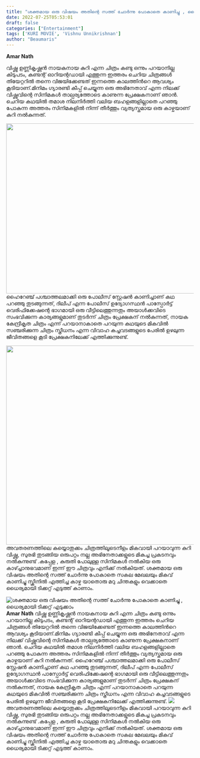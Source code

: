 ```yaml
---
title: "ശക്തമായ ഒരു വിഷയം അതിന്റെ സത്ത് ചോർന്നു പോകാതെ കാണിച്ചു , ധൈര്യമായി ടിക്കറ്റ് എടുക്കാം"
date: 2022-07-25T05:53:01
draft: false
categories: ["Entertainment"]
tags: ['KURI MOVIE', 'Vishnu Unnikrishnan']
author: "Beaumaris"
---
```


<strong>Amar Nath </strong>

വിഷ്ണു ഉണ്ണികൃഷ്ണൻ നായകനായ കുറി എന്ന ചിത്രം കണ്ടു ഒന്നും പറയാനില്ല കിടുപടം, കണ്ടന്റ് ഓറിയന്റഡായി എത്തുന്ന ഇത്തരം ചെറിയ ചിത്രങ്ങൾ തിയേറ്ററിൽ തന്നെ വിജയിക്കേണ്ടത് ഇന്നത്തെ കാലത്തിൻറെ ആവശ്യം കൂടിയാണ്.മിനിമം ഗ്യാരണ്ടി കീപ്പ് ചെയ്യുന്ന ഒരു അഭിനേതാവ് എന്ന നിലക്ക് വിഷ്ണുവിന്റെ സിനിമകൾ താല്പര്യത്തോടെ കാണുന്ന പ്രേക്ഷകനാണ് ഞാൻ. ചെറിയ കഥയിൽ തമാശ നിലനിർത്തി വലിയ ബഹളങ്ങളില്ലാതെ പറഞ്ഞു പോകുന്ന അത്തരം സിനിമകളിൽ നിന്ന് തീർത്തും വ്യത്യസ്തമായ ഒരു കാഴ്ചയാണ് കുറി നൽകുന്നത്.

<img class="wp-image-344054 aligncenter" src="https://cdn.boolokam.com/articles/2022/07/92537755-2.webp" alt="" width="812" height="457" />ഹൈറേഞ്ച് പശ്ചാത്തലമാക്കി ഒരു പോലീസ് സ്റ്റേഷൻ കാണിച്ചാണ് കഥ പറഞ്ഞു തുടങ്ങുന്നത്, ദിലീപ് എന്ന പോലീസ് ഉദ്യോഗസ്ഥൻ പാസ്പോർട്ട് വെരിഫിക്കേഷന്റെ ഭാഗമായി ഒരു വീട്ടിലെത്തുന്നതും അയാൾക്കവിടെ സംഭവിക്കുന്ന കാര്യങ്ങളുമാണ് തുടർന്ന് ചിത്രം പ്രേക്ഷകന് നൽകുന്നത്, നായക കേന്ദ്രീകൃത ചിത്രം എന്ന് പറയാനാകാതെ പറയുന്ന കഥയുടെ മികവിൽ സഞ്ചരിക്കുന്ന ചിത്രം സ്ത്രീധനം എന്ന വിവാഹ കച്ചവടങ്ങളുടെ പേരിൽ ഉഴലുന്ന ജീവിതങ്ങളെ കൂടി പ്രേക്ഷകനിലേക്ക് എത്തിക്കുന്നുണ്ട്.

<img class="size-full wp-image-344055 aligncenter" src="https://cdn.boolokam.com/articles/2022/07/33333.webp" alt="" width="856" height="535" />അവതരണത്തിലെ കയ്യൊതുക്കം ചിത്രത്തിലൂടെനീളം മികവായി പറയാവുന്ന കുറി വിഷ്ണു, സുരഭി തുടങ്ങിയ ഒരുപറ്റം നല്ല അഭിനേതാക്കളുടെ മികച്ച പ്രകടനവും നൽകുന്നുണ്ട് .കപ്പേള , കുരുതി പോലുള്ള സിനിമകൾ നൽകിയ ഒരു കാഴ്ച്ചാനുഭവമാണ് ഇന്ന് ഈ ചിത്രവും എനിക്ക് നൽകിയത്. ശക്തമായ ഒരു വിഷയം അതിന്റെ സത്ത് ചോർന്നു പോകാതെ സകല മേഖലയും മികവ് കാണിച്ചു സ്ക്രീനിൽ എത്തിച്ച കാഴ്ച യാതൊരു മറു ചിന്തകളും വെക്കാതെ ധൈര്യമായി ടിക്കറ്റ് എടുത്ത് കാണാം.


![ശക്തമായ ഒരു വിഷയം അതിന്റെ സത്ത് ചോർന്നു പോകാതെ കാണിച്ചു , ധൈര്യമായി ടിക്കറ്റ് എടുക്കാം](https://cdn.boolokam.com/articles/2022/07/92537755-2.webp)**Amar Nath** വിഷ്ണു ഉണ്ണികൃഷ്ണൻ നായകനായ കുറി എന്ന ചിത്രം കണ്ടു ഒന്നും പറയാനില്ല കിടുപടം, കണ്ടന്റ് ഓറിയന്റഡായി എത്തുന്ന ഇത്തരം ചെറിയ ചിത്രങ്ങൾ തിയേറ്ററിൽ തന്നെ വിജയിക്കേണ്ടത് ഇന്നത്തെ കാലത്തിൻറെ ആവശ്യം കൂടിയാണ്.മിനിമം ഗ്യാരണ്ടി കീപ്പ് ചെയ്യുന്ന ഒരു അഭിനേതാവ് എന്ന നിലക്ക് വിഷ്ണുവിന്റെ സിനിമകൾ താല്പര്യത്തോടെ കാണുന്ന പ്രേക്ഷകനാണ് ഞാൻ. ചെറിയ കഥയിൽ തമാശ നിലനിർത്തി വലിയ ബഹളങ്ങളില്ലാതെ പറഞ്ഞു പോകുന്ന അത്തരം സിനിമകളിൽ നിന്ന് തീർത്തും വ്യത്യസ്തമായ ഒരു കാഴ്ചയാണ് കുറി നൽകുന്നത്. ഹൈറേഞ്ച് പശ്ചാത്തലമാക്കി ഒരു പോലീസ് സ്റ്റേഷൻ കാണിച്ചാണ് കഥ പറഞ്ഞു തുടങ്ങുന്നത്, ദിലീപ് എന്ന പോലീസ് ഉദ്യോഗസ്ഥൻ പാസ്പോർട്ട് വെരിഫിക്കേഷന്റെ ഭാഗമായി ഒരു വീട്ടിലെത്തുന്നതും അയാൾക്കവിടെ സംഭവിക്കുന്ന കാര്യങ്ങളുമാണ് തുടർന്ന് ചിത്രം പ്രേക്ഷകന് നൽകുന്നത്, നായക കേന്ദ്രീകൃത ചിത്രം എന്ന് പറയാനാകാതെ പറയുന്ന കഥയുടെ മികവിൽ സഞ്ചരിക്കുന്ന ചിത്രം സ്ത്രീധനം എന്ന വിവാഹ കച്ചവടങ്ങളുടെ പേരിൽ ഉഴലുന്ന ജീവിതങ്ങളെ കൂടി പ്രേക്ഷകനിലേക്ക് എത്തിക്കുന്നുണ്ട്. ![](https://cdn.boolokam.com/articles/2022/07/33333.webp)അവതരണത്തിലെ കയ്യൊതുക്കം ചിത്രത്തിലൂടെനീളം മികവായി പറയാവുന്ന കുറി വിഷ്ണു, സുരഭി തുടങ്ങിയ ഒരുപറ്റം നല്ല അഭിനേതാക്കളുടെ മികച്ച പ്രകടനവും നൽകുന്നുണ്ട് .കപ്പേള , കുരുതി പോലുള്ള സിനിമകൾ നൽകിയ ഒരു കാഴ്ച്ചാനുഭവമാണ് ഇന്ന് ഈ ചിത്രവും എനിക്ക് നൽകിയത്. ശക്തമായ ഒരു വിഷയം അതിന്റെ സത്ത് ചോർന്നു പോകാതെ സകല മേഖലയും മികവ് കാണിച്ചു സ്ക്രീനിൽ എത്തിച്ച കാഴ്ച യാതൊരു മറു ചിന്തകളും വെക്കാതെ ധൈര്യമായി ടിക്കറ്റ് എടുത്ത് കാണാം.
